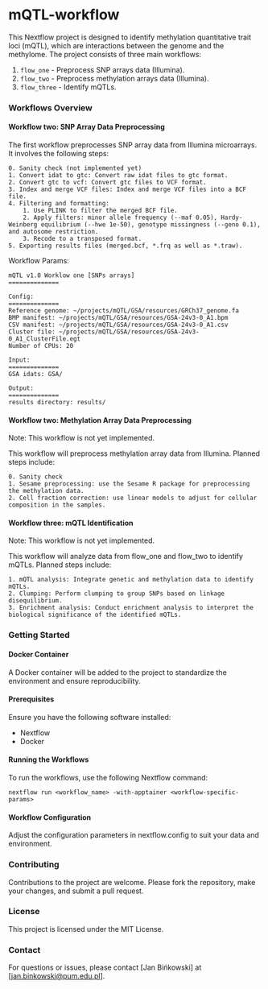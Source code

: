 # mQTL-workflow
This Nextflow project is designed to identify methylation quantitative trait loci (mQTL), which are interactions between the genome and the methylome. The project consists of three main workflows:

1. `flow_one` - Preprocess SNP arrays data (Illumina).
2. `flow_two` - Preprocess methylation arrays data (Illumina).
3. `flow_three` - Identify mQTLs.

### Workflows Overview

#### Workflow two: SNP Array Data Preprocessing
The first workflow preprocesses SNP array data from Illumina microarrays. It involves the following steps:

```
0. Sanity check (not implemented yet)
1. Convert idat to gtc: Convert raw idat files to gtc format.
2. Convert gtc to vcf: Convert gtc files to VCF format.
3. Index and merge VCF files: Index and merge VCF files into a BCF file.
4. Filtering and formatting:
    1. Use PLINK to filter the merged BCF file.
    2. Apply filters: minor allele frequency (--maf 0.05), Hardy-Weinberg equilibrium (--hwe 1e-50), genotype missingness (--geno 0.1), and autosome restriction.
    3. Recode to a transposed format.
5. Exporting results files (merged.bcf, *.frq as well as *.traw).
```

Workflow Params:

```
mQTL v1.0 Worklow one [SNPs arrays]
==============

Config:
==============
Reference genome: ~/projects/mQTL/GSA/resources/GRCh37_genome.fa
BMP manifest: ~/projects/mQTL/GSA/resources/GSA-24v3-0_A1.bpm
CSV manifest: ~/projects/mQTL/GSA/resources/GSA-24v3-0_A1.csv
Cluster file: ~/projects/mQTL/GSA/resources/GSA-24v3-0_A1_ClusterFile.egt
Number of CPUs: 20

Input:
==============
GSA idats: GSA/

Output:
==============
results directory: results/
```

#### Workflow two: Methylation Array Data Preprocessing
Note: This workflow is not yet implemented.

This workflow will preprocess methylation array data from Illumina. Planned steps include:

```
0. Sanity check
1. Sesame preprocessing: use the Sesame R package for preprocessing the methylation data.
2. Cell fraction correction: use linear models to adjust for cellular composition in the samples.
```

#### Workflow three: mQTL Identification
Note: This workflow is not yet implemented.

This workflow will analyze data from flow_one and flow_two to identify mQTLs. Planned steps include:

```
1. mQTL analysis: Integrate genetic and methylation data to identify mQTLs.
2. Clumping: Perform clumping to group SNPs based on linkage disequilibrium.
3. Enrichment analysis: Conduct enrichment analysis to interpret the biological significance of the identified mQTLs.
```

### Getting Started

#### Docker Container
A Docker container will be added to the project to standardize the environment and ensure reproducibility.

#### Prerequisites
Ensure you have the following software installed:

- Nextflow
- Docker

#### Running the Workflows
To run the workflows, use the following Nextflow command:


```
nextflow run <workflow_name> -with-apptainer <workflow-specific-params>
```

#### Workflow Configuration
Adjust the configuration parameters in nextflow.config to suit your data and environment.

### Contributing
Contributions to the project are welcome. Please fork the repository, make your changes, and submit a pull request.

### License
This project is licensed under the MIT License.

### Contact
For questions or issues, please contact [Jan Bińkowski] at [jan.binkowski@pum.edu.pl].
